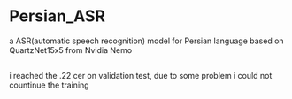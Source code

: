 # Persian_ASR
a ASR(automatic speech recognition) model for Persian language based on QuartzNet15x5 from Nvidia Nemo
## 
 i reached the .22 cer on validation test, due to some problem i could not countinue the training
 
